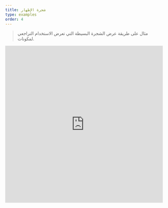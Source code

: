 ```yaml
---
title: شجرة الإظهار
type: examples
order: 4
---
```


> مثال على طريقة عرض الشجرة البسيطة التي تعرض الاستخدام التراجعي لمكونات.

<iframe width="100%" height="500" src="https://jsfiddle.net/chrisvfritz/pnqzspoe/embedded/result,html,js,css" allowfullscreen="allowfullscreen" frameborder="0"></iframe>
